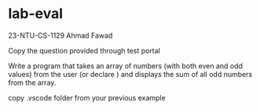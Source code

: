 # lab-eval
23-NTU-CS-1129
Ahmad Fawad

Copy the question provided through test portal

Write a program that takes an array of numbers (with both even and odd values) from the user (or declare ) and displays the sum of all odd numbers from the array.


copy .vscode folder from your previous example
